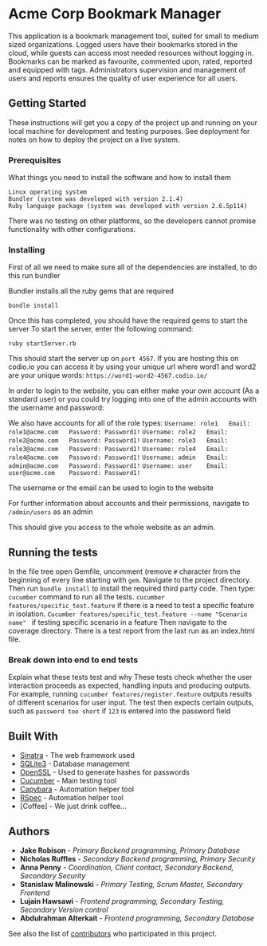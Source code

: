 # Acme Corp Bookmark Manager
This application is a bookmark management tool, suited for small to medium sized organizations. 
Logged users have their bookmarks stored in the cloud, while guests can access most needed resources without logging in.
Bookmarks can be marked as favourite, commented upon, rated, reported and equipped with tags.
Administrators supervision and management of users and reports ensures the quality of user experience for all users.

## Getting Started

These instructions will get you a copy of the project up and running on your local machine for development and testing purposes. See deployment for notes on how to deploy the project on a live system.

### Prerequisites

What things you need to install the software and how to install them

```
Linux operating system
Bundler (system was developed with version 2.1.4)
Ruby language package (system was developed with version 2.6.5p114)
```

There was no testing on other platforms, so the developers cannot promise functionality with other configurations.

### Installing

First of all we need to make sure all of the dependencies are installed, to do this run bundler

Bundler installs all the ruby gems that are required

```
bundle install
```

Once this has completed, you should have the required gems to start the server
To start the server, enter the following command:

```
ruby startServer.rb
```

This should start the server up on `port 4567`. If you are hosting this on codio.io you can access it by using your unique url where word1 and word2 are your unique words: `https://word1-word2-4567.codio.io/`

In order to login to the website, you can either make your own account (As a standard user) or you could try logging into one of the admin accounts with the username and password:

We also have accounts for all of the role types:
`Username: role1   Email: role1@acme.com   Password: Password1!`
`Username: role2   Email: role2@acme.com   Password: Password1!`
`Username: role3   Email: role3@acme.com   Password: Password1!`
`Username: role4   Email: role4@acme.com   Password: Password1!`
`Username: admin   Email: admin@acme.com   Password: Password1!`
`Username: user    Email: user@acme.com    Password: Password1!`

The username or the email can be used to login to the website

For further information about accounts and their permissions, navigate to `/admin/users` as an admin

This should give you access to the whole website as an admin.

## Running the tests

In the file tree open Gemfile, uncomment (remove `#` character from the beginning of every line starting with `gem`. 
Navigate to the project directory. 
Then run `bundle install` to install the required third party code. Then type:
`cucumber` command to run all the tests.
`cucumber features/specific_test.feature` if there is a need to test a specific feature in isolation. 
`Cucumber features/specific_test.feature --name "Scenario name" ` if testing specific scenario in a feature
Then navigate to the coverage directory. There is a test report from the last run as an index.html file. 

### Break down into end to end tests
Explain what these tests test and why
These tests check whether the user interaction proceeds as expected, handling inputs and producing outputs.
For example, running `cucumber features/register.feature` outputs results of different scenarios for user input.
The test then expects certain outputs, such as `password too short` if `123` is entered into the password field



## Built With

* [Sinatra](http://sinatrarb.com/intro.html) - The web framework used
* [SQLite3](https://rubygems.org/gems/sqlite3/versions/1.3.11) - Database management
* [OpenSSL](https://docs.ruby-lang.org/en/2.1.0/OpenSSL.html) - Used to generate hashes for passwords
* [Cucumber](https://cucumber.io/) - Main testing tool
* [Capybara](https://github.com/teamcapybara/capybara) - Automation helper tool
* [RSpec](https://rspec.info/) - Automation helper tool
* [Coffee] - We just drink coffee...

## Authors

* **Jake Robison** - *Primary Backend programming, Primary Database*
* **Nicholas Ruffles** - *Secondary Backend programming, Primary Security*
* **Anna Penny** - *Coordination, Client contact, Secondary Backend, Secondary Security*
* **Stanislaw Malinowski** - *Primary Testing, Scrum Master, Secondary Frontend*
* **Lujain Hawsawi** - *Frontend programming, Secondary Testing, Secondary Version control*
* **Abdulrahman	Alterkait** - *Frontend programming, Secondary Database*

See also the list of [contributors](https://git.shefcompsci.org.uk/com1001-2019-20/team22/project/-/project_members) who participated in this project.

